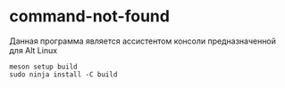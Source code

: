 # command-not-found
Данная программа является ассистентом консоли предназначенной для Alt Linux

```shell
meson setup build
sudo ninja install -C build
```
